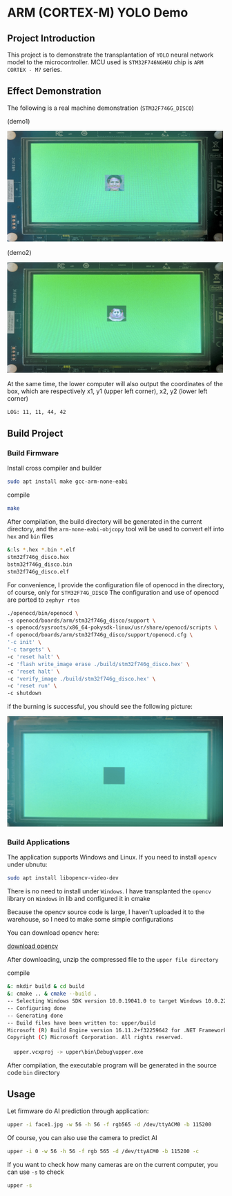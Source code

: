 # ARM (CORTEX-M)  YOLO Demo


## Project Introduction
This project is to demonstrate the transplantation of `YOLO` neural network model to the microcontroller. MCU used is `STM32F746NGH6U` chip is `ARM CORTEX - M7` series.

## Effect Demonstration
The following is a real machine demonstration (`STM32F746G_DISCO`)

(demo1)

<p align="left">
  <img alt="demo" src="./img/1.jpg" width=500 height=256>
</p>

(demo2)

<p align="left">
  <img alt="demo" src="./img/2.jpg"  width=500 height=256>
</p>

At the same time, the lower computer will also output the coordinates of the box, which are respectively x1, y1 (upper left corner), x2, y2 (lower left corner)
```bash
LOG: 11, 11, 44, 42
```

## Build Project
### Build Firmware
Install cross compiler and builder
```bash
sudo apt install make gcc-arm-none-eabi
```
compile
```bash
make
```
After compilation, the build directory will be generated in the current directory, and the `arm-none-eabi-objcopy` tool will be used to convert elf into `hex` and `bin` files
```bash
&:ls *.hex *.bin *.elf
stm32f746g_disco.hex
bstm32f746g_disco.bin
stm32f746g_disco.elf
```
For convenience, I provide the configuration file of openocd in the directory, of course, only for `STM32F74G_DISCO`
The configuration and use of openocd are ported to `zephyr rtos`
```bash
./openocd/bin/openocd \
-s openocd/boards/arm/stm32f746g_disco/support \
-s openocd/sysroots/x86_64-pokysdk-linux/usr/share/openocd/scripts \
-f openocd/boards/arm/stm32f746g_disco/support/openocd.cfg \
'-c init' \
'-c targets' \
-c 'reset halt' \
-c 'flash write_image erase ./build/stm32f746g_disco.hex' \
-c 'reset halt' \
-c 'verify_image ./build/stm32f746g_disco.hex' \
-c 'reset run' \
-c shutdown
```
if the burning is successful, you should see the following picture:
<p align="left">
  <img alt="test" src="./img/test.jpg"  width=500 height=256>
</p>

### Build Applications
The application supports Windows and Linux. If you need to install `opencv` under ubnutu:
```bash
sudo apt install libopencv-video-dev
```
There is no need to install under `Windows`. I have transplanted the `opencv` library on `Windows` in lib and configured it in cmake

Because the opencv source code is large, I haven't uploaded it to the warehouse, so I need to make some simple configurations

You can download opencv here:

[download opencv](https://github.com/beiszhihao/micro-yolo/releases/download/upper_lib/upper_lib.zip)

After downloading, unzip the compressed file to the `upper file directory`

compile
```bash
&: mkdir build & cd build
&: cmake .. & cmake --build .
-- Selecting Windows SDK version 10.0.19041.0 to target Windows 10.0.22000.
-- Configuring done
-- Generating done
-- Build files have been written to: upper/build
Microsoft (R) Build Engine version 16.11.2+f32259642 for .NET Framework
Copyright (C) Microsoft Corporation. All rights reserved.

  upper.vcxproj -> upper\bin\Debug\upper.exe
```
After compilation, the executable program will be generated in the source code `bin` directory

## Usage
Let firmware do AI prediction through application:
```bash
upper -i face1.jpg -w 56 -h 56 -f rgb565 -d /dev/ttyACM0 -b 115200
```
Of course, you can also use the camera to predict AI
```bash
upper -i 0 -w 56 -h 56 -f rgb 565 -d /dev/ttyACM0 -b 115200 -c
```
If you want to check how many cameras are on the current computer, you can use `-s` to check
```bash
upper -s
```
